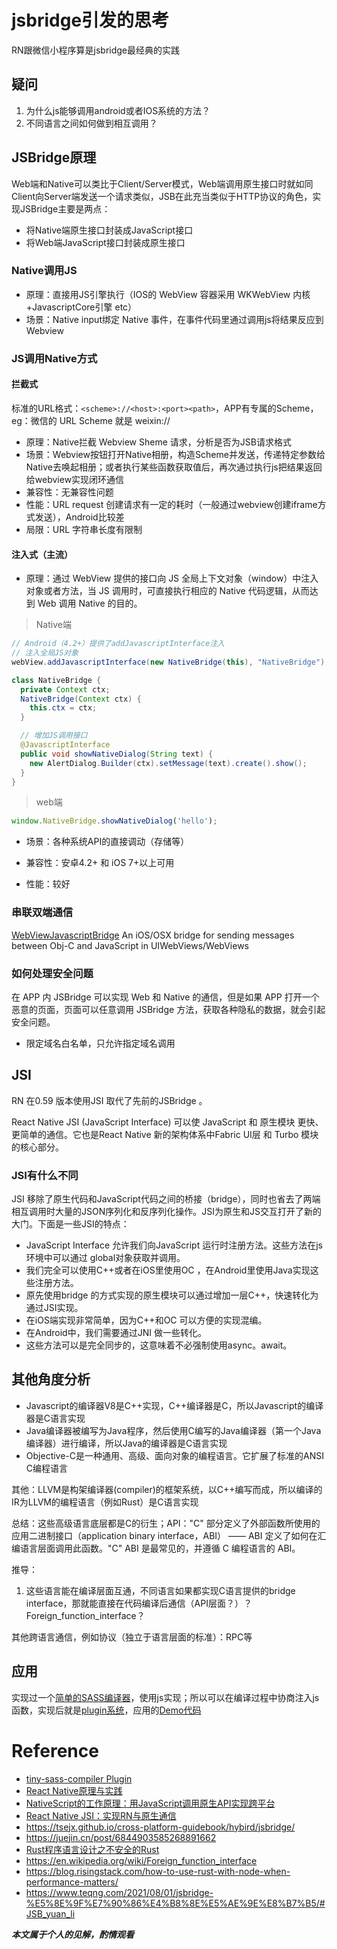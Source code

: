 # jsbridge引发的思考

RN跟微信小程序算是jsbridge最经典的实践

## 疑问
1. 为什么js能够调用android或者IOS系统的方法？
2. 不同语言之间如何做到相互调用？

## JSBridge原理
Web端和Native可以类比于Client/Server模式，Web端调用原生接口时就如同Client向Server端发送一个请求类似，JSB在此充当类似于HTTP协议的角色，实现JSBridge主要是两点：

* 将Native端原生接口封装成JavaScript接口
* 将Web端JavaScript接口封装成原生接口

### Native调用JS
* 原理：直接用JS引擎执行（IOS的 WebView 容器采用 WKWebView 内核+JavascriptCore引擎 etc）
* 场景：Native input绑定 Native 事件，在事件代码里通过调用js将结果反应到 Webview

### JS调用Native方式
#### 拦截式

标准的URL格式：```<scheme>://<host>:<port><path>```，APP有专属的Scheme，eg：微信的 URL Scheme 就是 weixin://

* 原理：Native拦截 Webview Sheme 请求，分析是否为JSB请求格式
* 场景：Webview按钮打开Native相册，构造Scheme并发送，传递特定参数给Native去唤起相册；或者执行某些函数获取值后，再次通过执行js把结果返回给webview实现闭环通信
* 兼容性：无兼容性问题
* 性能：URL request 创建请求有一定的耗时（一般通过webview创建iframe方式发送），Android比较差
* 局限：URL 字符串长度有限制
#### 注入式（主流）
* 原理：通过 WebView 提供的接口向 JS 全局上下文对象（window）中注入对象或者方法，当 JS 调用时，可直接执行相应的 Native 代码逻辑，从而达到 Web 调用 Native 的目的。
>Native端
```java
// Android（4.2+）提供了addJavascriptInterface注入
// 注入全局JS对象
webView.addJavascriptInterface(new NativeBridge(this), "NativeBridge");

class NativeBridge {
  private Context ctx;
  NativeBridge(Context ctx) {
    this.ctx = ctx;
  }

  // 增加JS调用接口
  @JavascriptInterface
  public void showNativeDialog(String text) {
    new AlertDialog.Builder(ctx).setMessage(text).create().show();
  }
}
```
>web端
```js
window.NativeBridge.showNativeDialog('hello');
```
* 场景：各种系统API的直接调动（存储等）

* 兼容性：安卓4.2+ 和 iOS 7+以上可用
* 性能：较好

### 串联双端通信

[WebViewJavascriptBridge](https://github.com/marcuswestin/WebViewJavascriptBridge)
An iOS/OSX bridge for sending messages between Obj-C and JavaScript in UIWebViews/WebViews

### 如何处理安全问题

在 APP 内 JSBridge 可以实现 Web 和 Native 的通信，但是如果 APP 打开一个恶意的页面，页面可以任意调用 JSBridge 方法，获取各种隐私的数据，就会引起安全问题。

* 限定域名白名单，只允许指定域名调用

## JSI
RN 在0.59 版本使用JSI 取代了先前的JSBridge 。

React Native JSI (JavaScript Interface) 可以使 JavaScript 和 原生模块 更快、更简单的通信。它也是React Native 新的架构体系中Fabric UI层 和 Turbo 模块的核心部分。

### JSI有什么不同
JSI 移除了原生代码和JavaScript代码之间的桥接（bridge），同时也省去了两端相互调用时大量的JSON序列化和反序列化操作。JSI为原生和JS交互打开了新的大门。下面是一些JSI的特点：

* JavaScript Interface 允许我们向JavaScript 运行时注册方法。这些方法在js环境中可以通过 global对象获取并调用。
* 我们完全可以使用C++或者在iOS里使用OC ，在Android里使用Java实现这些注册方法。
* 原先使用bridge 的方式实现的原生模块可以通过增加一层C++，快速转化为通过JSI实现。
* 在iOS端实现非常简单，因为C++和OC 可以方便的实现混编。
* 在Android中，我们需要通过JNI 做一些转化。
* 这些方法可以是完全同步的，这意味着不必强制使用async。await。

## 其他角度分析

* Javascript的编译器V8是C++实现，C++编译器是C，所以Javascript的编译器是C语言实现
* Java编译器被编写为Java程序，然后使用C编写的Java编译器（第一个Java编译器）进行编译，所以Java的编译器是C语言实现
* Objective-C是一种通用、高级、面向对象的编程语言。它扩展了标准的ANSI C编程语言

其他：LLVM是构架编译器(compiler)的框架系统，以C++编写而成，所以编译的IR为LLVM的编程语言（例如Rust）是C语言实现

总结：这些高级语言底层都是C的衍生；API："C" 部分定义了外部函数所使用的 应用二进制接口（application binary interface，ABI） —— ABI 定义了如何在汇编语言层面调用此函数。"C" ABI 是最常见的，并遵循 C 编程语言的 ABI。

推导：
1. 这些语言能在编译层面互通，不同语言如果都实现C语言提供的bridge interface，那就能直接在代码编译后通信（API层面？）？Foreign_function_interface？

其他跨语言通信，例如协议（独立于语言层面的标准）：RPC等

## 应用
实现过一个[简单的SASS编译器](https://github.com/wizardpisces/tiny-sass-compiler)，使用js实现；所以可以在编译过程中协商注入js函数，实现后就是[plugin系统](https://github.com/wizardpisces/tiny-sass-compiler/blob/master/transform.md)，应用的[Demo代码](https://github.com/wizardpisces/tiny-sass-compiler/blob/master/test/plugin/plugin.scss)

# Reference
* [tiny-sass-compiler Plugin](https://github.com/wizardpisces/tiny-sass-compiler/blob/master/transform.md)
* [React Native原理与实践](https://juejin.cn/post/6916452544956858382)
* [NativeScript的工作原理：用JavaScript调用原生API实现跨平台 ](https://blog.51cto.com/u_15047484/4605055)
* [React Native JSI：实现RN与原生通信](https://juejin.cn/post/6999432558366703630#heading-1)
* https://tsejx.github.io/cross-platform-guidebook/hybird/jsbridge/
* https://juejin.cn/post/6844903585268891662
* [Rust程序语言设计之不安全的Rust](https://kaisery.github.io/trpl-zh-cn/ch19-01-unsafe-rust.html?highlight=extern#%E8%B0%83%E7%94%A8%E4%B8%8D%E5%AE%89%E5%85%A8%E5%87%BD%E6%95%B0%E6%88%96%E6%96%B9%E6%B3%95)
* https://en.wikipedia.org/wiki/Foreign_function_interface
* https://blog.risingstack.com/how-to-use-rust-with-node-when-performance-matters/
* https://www.teqng.com/2021/08/01/jsbridge-%E5%8E%9F%E7%90%86%E4%B8%8E%E5%AE%9E%E8%B7%B5/#JSB_yuan_li

***本文属于个人的见解，酌情观看***